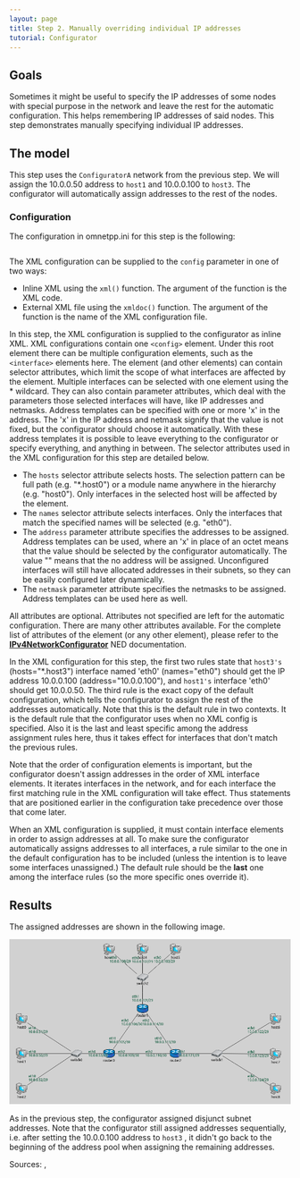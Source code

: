 ```yaml
---
layout: page
title: Step 2. Manually overriding individual IP addresses
tutorial: Configurator
---
```


## Goals

Sometimes it might be useful to specify the IP addresses of some nodes with special purpose in the network and leave the rest for the automatic configuration. This helps remembering IP addresses of said nodes. This step demonstrates manually specifying individual IP addresses.

## The model

This step uses the `ConfiguratorA`  network from the previous step. We will assign the 10.0.0.50 address to `host1` 
and 10.0.0.100 to `host3`. The configurator will automatically assign addresses to the rest of the nodes.

### Configuration

The configuration in omnetpp.ini for this step is the following:

<p><pre class="snippet" src="../omnetpp.uncommented.ini" from="Step2" until="####"></pre></p>

The XML configuration can be supplied to the `config`  parameter in one of two ways:

- Inline XML using the `xml()`  function. The argument of the function is the XML code.
- External XML file using the `xmldoc()`  function. The argument of the function is the name of the XML configuration file.

In this step, the XML configuration is supplied to the configurator as inline XML. XML configurations contain one `<config>` element. Under this root element there can be
multiple configuration elements, such as the `<interface>`  elements here.
The <interface> element (and other elements) can contain selector attributes, which limit the scope of what interfaces are affected by the <interface> element.
Multiple interfaces can be selected with one <interface> element using the * wildcard.
They can also contain parameter attributes, which deal with the parameters those selected interfaces will have, like IP addresses and
netmasks. Address templates can be specified with one or more 'x' in the address. The 'x' in the IP address and netmask signify that the value is not fixed, but the configurator should choose it automatically.
With these address templates it is possible to leave everything to the configurator or specify everything, and anything in between. The selector attributes used in the XML configuration for this step are detailed below.
- The `hosts`  selector attribute selects hosts. The selection pattern can be full path (e.g. "*.host0") or a module name anywhere in the hierarchy (e.g. "host0"). Only interfaces in the selected host will be affected by the <interface> element.
- The `names`  selector attribute selects interfaces. Only the interfaces that match the specified names will be selected (e.g. "eth0").
- The `address`  parameter attribute specifies the addresses to be assigned. Address templates can be used, where an 'x' in place of an octet means that the value
should be selected by the configurator automatically. The value "" means that the no address will be assigned. Unconfigured interfaces will still have
allocated addresses in their subnets, so they can be easily configured later dynamically.
- The `netmask`  parameter attribute specifies the netmasks to be assigned. Address templates can be used here as well.

All attributes are optional. Attributes not specified are left for the automatic configuration. There are many other attributes available. For the complete list of attributes of the <interface> element
(or any other element), please refer to the <a href="https://omnetpp.org/doc/inet/api-current/neddoc/index.html?p=inet.networklayer.configurator.ipv4.IPv4NetworkConfigurator.html" target="_blank"><strong>IPv4NetworkConfigurator</strong></a> NED documentation.

In the XML configuration for this step, the first two rules state that `host3's`  (hosts="*.host3") interface named 'eth0' (names="eth0") should get the IP address 10.0.0.100 (address="10.0.0.100"), and `host1's`  interface 'eth0' should get 10.0.0.50.
The third rule is the exact copy of the default configuration, which tells the configurator to assign the rest of the addresses automatically.
Note that this is the default rule in two contexts. It is the default rule that the configurator uses when no XML config is specified. Also it is
the last and least specific among the address assignment rules here, thus it takes effect for interfaces that don't match the previous rules.

Note that the order of configuration elements is important, but the configurator doesn't assign addresses in the order of XML interface elements. It iterates
interfaces in the network, and for each interface the first matching rule in the XML configuration will take effect. Thus statements that are positioned earlier in the configuration take precedence over those that come later.

When an XML configuration is supplied, it must contain interface elements in order to assign addresses at all. To make sure the configurator automatically assigns addresses to all interfaces, a rule similar to the one in the default configuration has to be included (unless the intention is to leave some interfaces unassigned.) The default rule should be the **last** one among the interface rules (so the more specific ones override it).

## Results

The assigned addresses are shown in the following image.

<img class="screen" src="step2address.png" width="850px">

As in the previous step, the configurator assigned disjunct subnet addresses. Note that the configurator still assigned addresses sequentially,
i.e. after setting the 10.0.0.100 address to `host3` , it didn't go back to the beginning of the address pool when assigning the
remaining addresses.

Sources: <a srcfile="../omnetpp.ini"/>, <a srcfile="../ConfiguratorA.ned"/>